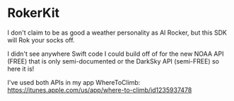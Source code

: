# RokerKit
I don't claim to be as good a weather personality as Al Rocker, but this SDK will Rok your socks off.

I didn't see anywhere Swift code I could build off of for the new NOAA API (FREE) that is only semi-documented or the DarkSky API (semi-FREE) so here it is! 

I've used both APIs in my app WhereToClimb: 
https://itunes.apple.com/us/app/where-to-climb/id1235937478
